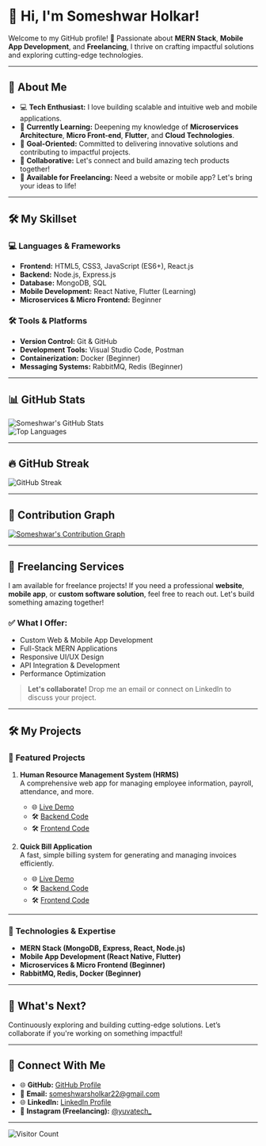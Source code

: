 # 👋 **Hi, I'm Someshwar Holkar!**

Welcome to my GitHub profile! 🚀 Passionate about **MERN Stack**, **Mobile App Development**, and **Freelancing**, I thrive on crafting impactful solutions and exploring cutting-edge technologies.

---

## 🌟 **About Me**

- 💻 **Tech Enthusiast:** I love building scalable and intuitive web and mobile applications.
- 🌱 **Currently Learning:** Deepening my knowledge of **Microservices Architecture**, **Micro Front-end**, **Flutter**, and **Cloud Technologies**.
- 🎯 **Goal-Oriented:** Committed to delivering innovative solutions and contributing to impactful projects.
- 🤝 **Collaborative:** Let's connect and build amazing tech products together!
- 💼 **Available for Freelancing:** Need a website or mobile app? Let's bring your ideas to life!

---

## 🛠️ **My Skillset**

### 💻 **Languages & Frameworks**
- **Frontend:** HTML5, CSS3, JavaScript (ES6+), React.js
- **Backend:** Node.js, Express.js
- **Database:** MongoDB, SQL
- **Mobile Development:** React Native, Flutter (Learning)
- **Microservices & Micro Frontend:** Beginner

### 🛠️ **Tools & Platforms**
- **Version Control:** Git & GitHub
- **Development Tools:** Visual Studio Code, Postman
- **Containerization:** Docker (Beginner)
- **Messaging Systems:** RabbitMQ, Redis (Beginner)

---

## 📊 **GitHub Stats**

![Someshwar's GitHub Stats](https://github-readme-stats.vercel.app/api?username=holkar-somesh01&show_icons=true&theme=radical)  
![Top Languages](https://github-readme-stats.vercel.app/api/top-langs/?username=holkar-somesh01&layout=compact&theme=radical&hide=css,html)

---

## 🔥 **GitHub Streak**

![GitHub Streak](https://github-readme-streak-stats.herokuapp.com/?user=holkar-somesh01&theme=dark&date_format=M%20j%5B%2C%20Y%5D)


---

## 🚀 **Contribution Graph**

[![Someshwar's Contribution Graph](https://github-readme-activity-graph.vercel.app/graph?username=holkar-somesh01&bg_color=0f2027&color=00bcd4&line=00bcd4&point=ffffff&area=true&hide_border=true)](https://github.com/holkar-somesh01)

---

## 🌟 **Freelancing Services**

I am available for freelance projects! If you need a professional **website**, **mobile app**, or **custom software solution**, feel free to reach out. Let's build something amazing together!

### ✅ **What I Offer:**
- Custom Web & Mobile App Development
- Full-Stack MERN Applications
- Responsive UI/UX Design
- API Integration & Development
- Performance Optimization

> **Let's collaborate!** Drop me an email or connect on LinkedIn to discuss your project.

---

## 🛠️ **My Projects**

### 📝 **Featured Projects**

1. **Human Resource Management System (HRMS)**  
   A comprehensive web app for managing employee information, payroll, attendance, and more.  
   - 🌐 [Live Demo](https://human-resource-management-system-xjin.onrender.com/)  
   - 🛠️ [Backend Code](https://github.com/holkar-somesh01/Human-Resource-Management-Backend)  
   - 🛠️ [Frontend Code](https://github.com/holkar-somesh01/Human-Resource-Management-Frontend)

2. **Quick Bill Application**  
   A fast, simple billing system for generating and managing invoices efficiently.  
   - 🌐 [Live Demo](https://quick-billing-application.onrender.com/)  
   - 🛠️ [Backend Code](https://github.com/holkar-somesh01/Quick-Billing-App-Backend)  
   - 🛠️ [Frontend Code](https://github.com/holkar-somesh01/Quick-Billing-App-Frontend)

---

### 🤖 **Technologies & Expertise**

- **MERN Stack (MongoDB, Express, React, Node.js)**
- **Mobile App Development (React Native, Flutter)**
- **Microservices & Micro Frontend (Beginner)**
- **RabbitMQ, Redis, Docker (Beginner)**

---

## 📅 **What's Next?**  
Continuously exploring and building cutting-edge solutions. Let’s collaborate if you're working on something impactful!

---

## 💎 **Connect With Me**

- 🌐 **GitHub:** [GitHub Profile](https://github.com/holkar-somesh01)  
- 📧 **Email:** [someshwarsholkar22@gmail.com](mailto:someshwarsholkar22@gmail.com)  
- 🌐 **LinkedIn:** [LinkedIn Profile](https://www.linkedin.com/in/someshwar-holkar-819503314)  
- 👤 **Instagram (Freelancing):** [@yuvatech_](https://www.instagram.com/yuvatech_)

---
![Visitor Count](https://komarev.com/ghpvc/?username=holkar-somesh01&color=blue&style=flat-square&label=Profile+Views)
